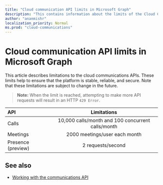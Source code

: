 ```yaml
---
title: "Cloud communication API limits in Microsoft Graph"
description: "This contains information about the limits of the Cloud Communications APIs"
author: "ananmishr"
localization_priority: Normal
ms.prod: "cloud-communications"
---
```


# Cloud communication API limits in Microsoft Graph

This article describes limitations to the cloud communications APIs. These limits help to ensure that the platform is stable, reliable, and secure. Note that these limitations are subject to change in the future. 

>**Note:** When the limit is reached, attempting to make more API requests will result in an HTTP `429 Error`.

| API      | Limitations    |
| :------------- | :----------: |
|  Calls | 10,000 calls/month and 100 concurrent calls/month   |
| Meetings   | 2000 meetings/user each month |
| Presence (preview)   | 2 requests/second |

## See also

- [Working with the communications API](/graph/api/resources/communications-api-overview?view=graph-rest-beta)

